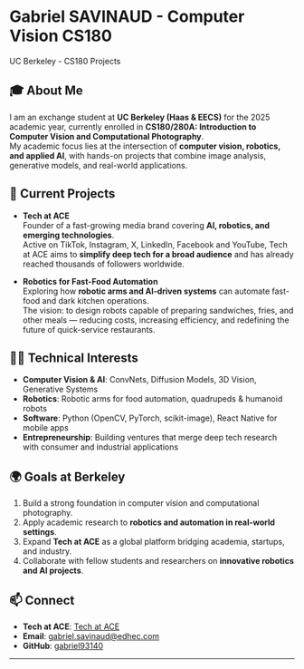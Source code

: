# Gabriel SAVINAUD - Computer Vision CS180
UC Berkeley - CS180 Projects

## 🎓 About Me
I am an exchange student at **UC Berkeley (Haas & EECS)** for the 2025 academic year, currently enrolled in **CS180/280A: Introduction to Computer Vision and Computational Photography**.  
My academic focus lies at the intersection of **computer vision, robotics, and applied AI**, with hands-on projects that combine image analysis, generative models, and real-world applications.

## 🚀 Current Projects
- **Tech at ACE**  
  Founder of a fast-growing media brand covering **AI, robotics, and emerging technologies**.  
  Active on TikTok, Instagram, X, LinkedIn, Facebook and YouTube, Tech at ACE aims to **simplify deep tech for a broad audience** and has already reached thousands of followers worldwide.

- **Robotics for Fast-Food Automation**  
  Exploring how **robotic arms and AI-driven systems** can automate fast-food and dark kitchen operations.  
  The vision: to design robots capable of preparing sandwiches, fries, and other meals — reducing costs, increasing efficiency, and redefining the future of quick-service restaurants.

## 🧑‍💻 Technical Interests
- **Computer Vision & AI**: ConvNets, Diffusion Models, 3D Vision, Generative Systems  
- **Robotics**: Robotic arms for food automation, quadrupeds & humanoid robots  
- **Software**: Python (OpenCV, PyTorch, scikit-image), React Native for mobile apps  
- **Entrepreneurship**: Building ventures that merge deep tech research with consumer and industrial applications

## 🌍 Goals at Berkeley
1. Build a strong foundation in computer vision and computational photography.  
2. Apply academic research to **robotics and automation in real-world settings**.  
3. Expand **Tech at ACE** as a global platform bridging academia, startups, and industry.  
4. Collaborate with fellow students and researchers on **innovative robotics and AI projects**.

## 📫 Connect
- **Tech at ACE**: [Tech at ACE](https://www.tiktok.com/@techatace?lang=fr)
- **Email**: gabriel.savinaud@edhec.com  
- **GitHub**: [gabriel93140](https://github.com/gabriel93140)

---

